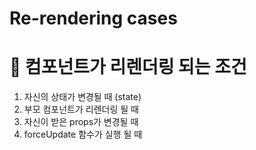 # Re-rendering cases

# 📌 컴포넌트가 리렌더링 되는 조건

1. 자신의 상태가 변경될 때 (state)
2. 부모 컴포넌트가 리렌더링 될 때
3. 자신이 받은 props가 변경될 때
4. forceUpdate 함수가 실행 될 때